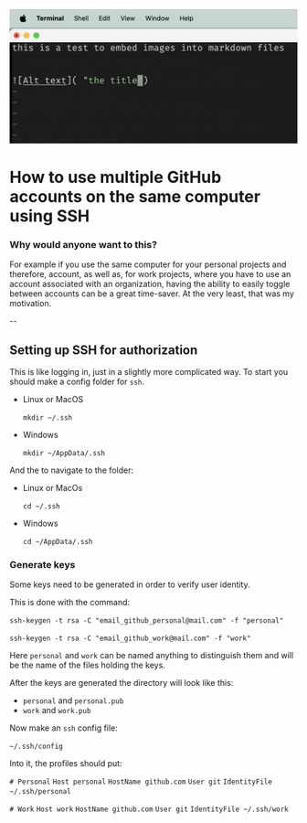 ![This picture here](testmd.png "the title of this pic")



# How to use multiple GitHub accounts on the same computer using SSH


### Why would anyone want to this?
For example if you use the same computer for your personal projects and therefore, account, as well as, for work projects, where you have to use an account associated with an organization, having the ability to easily toggle between accounts can be a great time-saver. At the very least, that was my motivation.


--


## Setting up SSH for authorization
This is like logging in, just in a slightly more complicated way.
To start you should make a config folder for `ssh`.
- Linux or MacOS

    `mkdir ~/.ssh`
- Windows

    `mkdir ~/AppData/.ssh`

And the to navigate to the folder:
- Linux or MacOs

    `cd ~/.ssh`
- Windows

    `cd ~/AppData/.ssh`

### Generate keys
Some keys need to be generated in order to verify user identity.

This is done with the command:

`ssh-keygen -t rsa -C "email_github_personal@mail.com" -f "personal"`

`ssh-keygen -t rsa -C "email_github_work@mail.com" -f "work"`

Here `personal` and `work` can be named anything to distinguish them and will be the name of the files holding the keys.

After the keys are generated the directory will look like this:
- `personal` and `personal.pub`
- `work` and `work.pub`

Now make an `ssh` config file:

`~/.ssh/config`

Into it, the profiles should put:

`# Personal`
`Host personal`
    `HostName github.com`
    `User git`
    `IdentityFile ~/.ssh/personal`

`# Work`
`Host work`
    `HostName github.com`
    `User git`
    `IdentityFile ~/.ssh/work`


